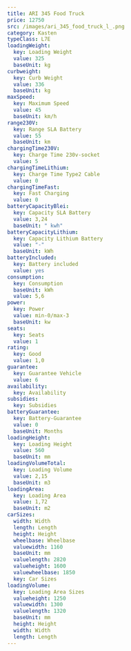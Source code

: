 ```yaml
---
title: ARI 345 Food Truck
price: 12750
src: /images/ari_345_food_truck_l_.png
category: Kasten
typeClass: L7E
loadingWeight:
  key: Loading Weight
  value: 325
  baseUnit: kg
curbweight:
  key: Curb Weight
  value: 336
  baseUnit: kg
maxSpeed:
  key: Maximum Speed
  value: 45
  baseUnit: km/h
range230V:
  key: Range SLA Battery
  value: 55
  baseUnit: km
chargingTime230V:
  key: Charge Time 230v-socket
  value: 5
chargingTimeLithium:
  key: Charge Time Type2 Cable
  value: 0
chargingTimeFast:
  key: Fast Charging
  value: 0
batteryCapacityBlei:
  key: Capacity SLA Battery
  value: 3,24
  baseUnit: " kwh"
batteryCapacityLithium:
  key: Capacity Lithium Battery
  value: "-"
  baseUnit: kWh
batteryIncluded:
  key: Battery included
  value: yes
consumption:
  key: Consumption
  baseUnit: kWh
  value: 5,6
power:
  key: Power
  value: min-0/max-3
  baseUnit: kw
seats:
  key: Seats
  value: 1
rating:
  key: Good
  value: 1,0
guarantee:
  key: Guarantee Vehicle
  value: 6
availability:
  key: Availability
subsidies:
  key: Subsidies
batteryGuarantee:
  key: Battery-Guarantee
  value: 0
  baseUnit: Months
loadingHeight:
  key: Loading Height
  value: 560
  baseUnit: mm
loadingVolumeTotal:
  key: Loading Volume
  value: 2,15
  baseUnit: m3
loadingArea:
  key: Loading Area
  value: 1,72
  baseUnit: m2
carSizes:
  width: Width
  length: Length
  height: Height
  wheelbase: Wheelbase
  valuewidth: 1160
  baseUnit: mm
  valuelength: 2820
  valueheight: 1600
  valuewheelbase: 1850
  key: Car Sizes
loadingVolume:
  key: Loading Area Sizes
  valueheight: 1250
  valuewidth: 1300
  valuelength: 1320
  baseUnit: mm
  height: Height
  width: Width
  length: Length
---
```

